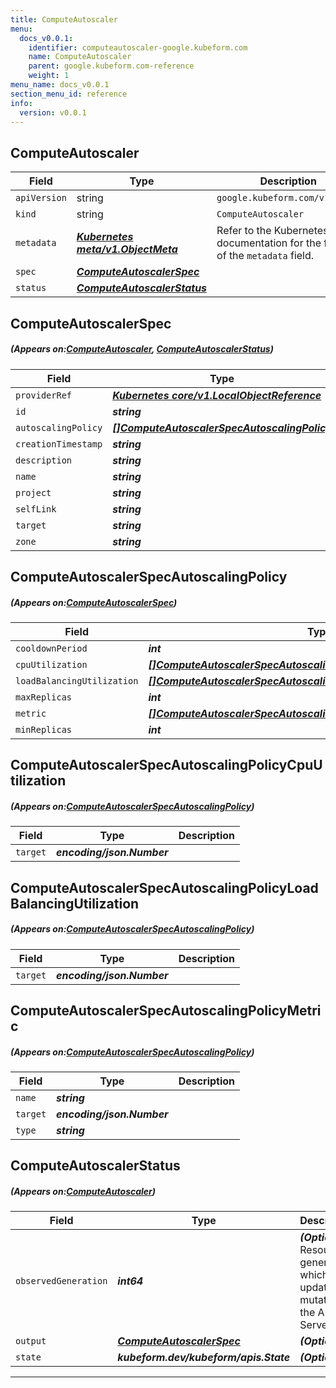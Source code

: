 ```yaml
---
title: ComputeAutoscaler
menu:
  docs_v0.0.1:
    identifier: computeautoscaler-google.kubeform.com
    name: ComputeAutoscaler
    parent: google.kubeform.com-reference
    weight: 1
menu_name: docs_v0.0.1
section_menu_id: reference
info:
  version: v0.0.1
---
```


## ComputeAutoscaler
| Field | Type | Description |
| ------ | ----- | ----------- |
| `apiVersion` | string | `google.kubeform.com/v1alpha1` |
|    `kind` | string | `ComputeAutoscaler` |
| `metadata` | ***[Kubernetes meta/v1.ObjectMeta](https://kubernetes.io/docs/reference/generated/kubernetes-api/v1.13/#objectmeta-v1-meta)***|Refer to the Kubernetes API documentation for the fields of the `metadata` field.|
| `spec` | ***[ComputeAutoscalerSpec](#ComputeAutoscalerSpec)***||
| `status` | ***[ComputeAutoscalerStatus](#ComputeAutoscalerStatus)***||
## ComputeAutoscalerSpec
##### (Appears on:[ComputeAutoscaler](#ComputeAutoscaler), [ComputeAutoscalerStatus](#ComputeAutoscalerStatus))
| Field | Type | Description |
| ------ | ----- | ----------- |
| `providerRef` | ***[Kubernetes core/v1.LocalObjectReference](https://kubernetes.io/docs/reference/generated/kubernetes-api/v1.13/#localobjectreference-v1-core)***||
| `id` | ***string***||
| `autoscalingPolicy` | ***[[]ComputeAutoscalerSpecAutoscalingPolicy](#ComputeAutoscalerSpecAutoscalingPolicy)***||
| `creationTimestamp` | ***string***| ***(Optional)*** |
| `description` | ***string***| ***(Optional)*** |
| `name` | ***string***||
| `project` | ***string***| ***(Optional)*** |
| `selfLink` | ***string***| ***(Optional)*** |
| `target` | ***string***||
| `zone` | ***string***| ***(Optional)*** |
## ComputeAutoscalerSpecAutoscalingPolicy
##### (Appears on:[ComputeAutoscalerSpec](#ComputeAutoscalerSpec))
| Field | Type | Description |
| ------ | ----- | ----------- |
| `cooldownPeriod` | ***int***| ***(Optional)*** |
| `cpuUtilization` | ***[[]ComputeAutoscalerSpecAutoscalingPolicyCpuUtilization](#ComputeAutoscalerSpecAutoscalingPolicyCpuUtilization)***| ***(Optional)*** |
| `loadBalancingUtilization` | ***[[]ComputeAutoscalerSpecAutoscalingPolicyLoadBalancingUtilization](#ComputeAutoscalerSpecAutoscalingPolicyLoadBalancingUtilization)***| ***(Optional)*** |
| `maxReplicas` | ***int***||
| `metric` | ***[[]ComputeAutoscalerSpecAutoscalingPolicyMetric](#ComputeAutoscalerSpecAutoscalingPolicyMetric)***| ***(Optional)*** |
| `minReplicas` | ***int***||
## ComputeAutoscalerSpecAutoscalingPolicyCpuUtilization
##### (Appears on:[ComputeAutoscalerSpecAutoscalingPolicy](#ComputeAutoscalerSpecAutoscalingPolicy))
| Field | Type | Description |
| ------ | ----- | ----------- |
| `target` | ***encoding/json.Number***||
## ComputeAutoscalerSpecAutoscalingPolicyLoadBalancingUtilization
##### (Appears on:[ComputeAutoscalerSpecAutoscalingPolicy](#ComputeAutoscalerSpecAutoscalingPolicy))
| Field | Type | Description |
| ------ | ----- | ----------- |
| `target` | ***encoding/json.Number***||
## ComputeAutoscalerSpecAutoscalingPolicyMetric
##### (Appears on:[ComputeAutoscalerSpecAutoscalingPolicy](#ComputeAutoscalerSpecAutoscalingPolicy))
| Field | Type | Description |
| ------ | ----- | ----------- |
| `name` | ***string***||
| `target` | ***encoding/json.Number***||
| `type` | ***string***||
## ComputeAutoscalerStatus
##### (Appears on:[ComputeAutoscaler](#ComputeAutoscaler))
| Field | Type | Description |
| ------ | ----- | ----------- |
| `observedGeneration` | ***int64***| ***(Optional)*** Resource generation, which is updated on mutation by the API Server.|
| `output` | ***[ComputeAutoscalerSpec](#ComputeAutoscalerSpec)***| ***(Optional)*** |
| `state` | ***kubeform.dev/kubeform/apis.State***| ***(Optional)*** |
---
